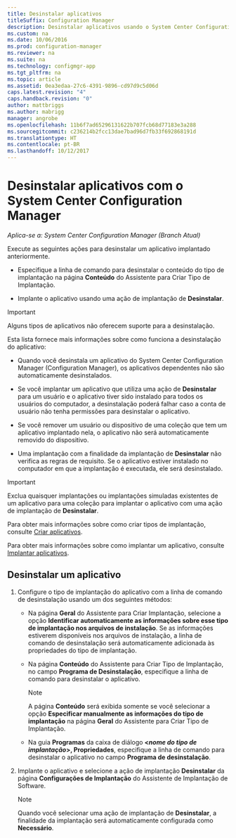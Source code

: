 ```yaml
---
title: Desinstalar aplicativos
titleSuffix: Configuration Manager
description: Desinstalar aplicativos usando o System Center Configuration Manager
ms.custom: na
ms.date: 10/06/2016
ms.prod: configuration-manager
ms.reviewer: na
ms.suite: na
ms.technology: configmgr-app
ms.tgt_pltfrm: na
ms.topic: article
ms.assetid: 0ea3edaa-27c6-4391-9896-cd97d9c5d06d
caps.latest.revision: "4"
caps.handback.revision: "0"
author: mattbriggs
ms.author: mabrigg
manager: angrobe
ms.openlocfilehash: 11b6f7ad65296131622b707fcb68d77183e3a288
ms.sourcegitcommit: c236214b2fcc13dae7bad96d7fb33f692868191d
ms.translationtype: HT
ms.contentlocale: pt-BR
ms.lasthandoff: 10/12/2017
---
```

# <a name="uninstall-applications-with-system-center-configuration-manager"></a>Desinstalar aplicativos com o System Center Configuration Manager

*Aplica-se a: System Center Configuration Manager (Branch Atual)*


Execute as seguintes ações para desinstalar um aplicativo implantado anteriormente.

-   Especifique a linha de comando para desinstalar o conteúdo do tipo de implantação na página **Conteúdo** do Assistente para Criar Tipo de Implantação.  

-   Implante o aplicativo usando uma ação de implantação de **Desinstalar**.  

> [!IMPORTANT]  
> Alguns tipos de aplicativos não oferecem suporte para a desinstalação.  

 Esta lista fornece mais informações sobre como funciona a desinstalação do aplicativo:  

-   Quando você desinstala um aplicativo do System Center Configuration Manager (Configuration Manager), os aplicativos dependentes não são automaticamente desinstalados.  

-   Se você implantar um aplicativo que utiliza uma ação de **Desinstalar** para um usuário e o aplicativo tiver sido instalado para todos os usuários do computador, a desinstalação poderá falhar caso a conta de usuário não tenha permissões para desinstalar o aplicativo.  

-   Se você remover um usuário ou dispositivo de uma coleção que tem um aplicativo implantado nela, o aplicativo não será automaticamente removido do dispositivo.  

-   Uma implantação com a finalidade da implantação de **Desinstalar** não verifica as regras de requisito. Se o aplicativo estiver instalado no computador em que a implantação é executada, ele será desinstalado.  

> [!IMPORTANT]  
> Exclua quaisquer implantações ou implantações simuladas existentes de um aplicativo para uma coleção para implantar o aplicativo com uma ação de implantação de **Desinstalar**.  

 Para obter mais informações sobre como criar tipos de implantação, consulte [Criar aplicativos](../../apps/deploy-use/create-applications.md).  

 Para obter mais informações sobre como implantar um aplicativo, consulte [Implantar aplicativos](../../apps/deploy-use/deploy-applications.md).  

## <a name="uninstall-an-application"></a>Desinstalar um aplicativo  

1.  Configure o tipo de implantação do aplicativo com a linha de comando de desinstalação usando um dos seguintes métodos:  

    -   Na página **Geral** do Assistente para Criar Implantação, selecione a opção **Identificar automaticamente as informações sobre esse tipo de implantação nos arquivos de instalação**. Se as informações estiverem disponíveis nos arquivos de instalação, a linha de comando de desinstalação será automaticamente adicionada às propriedades do tipo de implantação.  

    -   Na página **Conteúdo** do Assistente para Criar Tipo de Implantação, no campo **Programa de Desinstalação**, especifique a linha de comando para desinstalar o aplicativo.  

        > [!NOTE]  
        >  A página **Conteúdo** será exibida somente se você selecionar a opção **Especificar manualmente as informações do tipo de implantação** na página **Geral** do Assistente para Criar Tipo de Implantação.  

    -   Na guia **Programas** da caixa de diálogo **<*nome do tipo de implantação*>, Propriedades**, especifique a linha de comando para desinstalar o aplicativo no campo **Programa de desinstalação**.  

2.  Implante o aplicativo e selecione a ação de implantação **Desinstalar** da página **Configurações de Implantação** do Assistente de Implantação de Software.  

    > [!NOTE]  
    >  Quando você selecionar uma ação de implantação de **Desinstalar**, a finalidade da implantação será automaticamente configurada como **Necessário**.  
